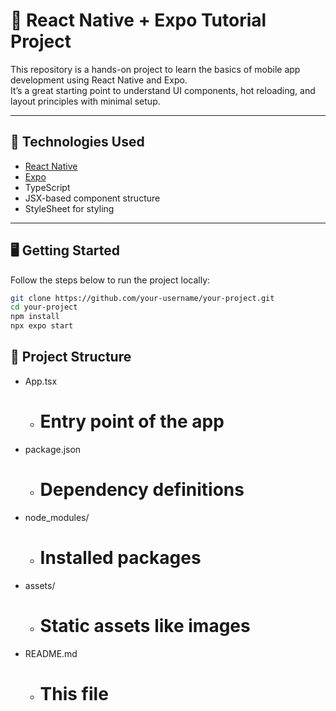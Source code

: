 # 📱 React Native + Expo Tutorial Project

This repository is a hands-on project to learn the basics of mobile app development using React Native and Expo.  
It’s a great starting point to understand UI components, hot reloading, and layout principles with minimal setup.

---

## 🚀 Technologies Used

- [React Native](https://reactnative.dev/)
- [Expo](https://expo.dev/)
- TypeScript
- JSX-based component structure
- StyleSheet for styling

---

## 🖥️ Getting Started

Follow the steps below to run the project locally:

```bash
git clone https://github.com/your-username/your-project.git
cd your-project
npm install
npx expo start
```

## 🧩 Project Structure
- App.tsx              
  - # Entry point of the app
- package.json         
  - # Dependency definitions
- node_modules/        
  - # Installed packages
- assets/
  - # Static assets like images
- README.md            
  - # This file 
